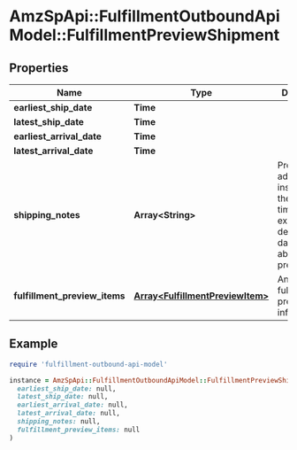 # AmzSpApi::FulfillmentOutboundApiModel::FulfillmentPreviewShipment

## Properties

| Name | Type | Description | Notes |
| ---- | ---- | ----------- | ----- |
| **earliest_ship_date** | **Time** |  | [optional] |
| **latest_ship_date** | **Time** |  | [optional] |
| **earliest_arrival_date** | **Time** |  | [optional] |
| **latest_arrival_date** | **Time** |  | [optional] |
| **shipping_notes** | **Array&lt;String&gt;** | Provides additional insight into the shipment timeline when exact delivery dates are not able to be precomputed. | [optional] |
| **fulfillment_preview_items** | [**Array&lt;FulfillmentPreviewItem&gt;**](FulfillmentPreviewItem.md) | An array of fulfillment preview item information. |  |

## Example

```ruby
require 'fulfillment-outbound-api-model'

instance = AmzSpApi::FulfillmentOutboundApiModel::FulfillmentPreviewShipment.new(
  earliest_ship_date: null,
  latest_ship_date: null,
  earliest_arrival_date: null,
  latest_arrival_date: null,
  shipping_notes: null,
  fulfillment_preview_items: null
)
```

